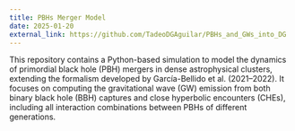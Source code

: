 ```yaml
---
title: PBHs Merger Model
date: 2025-01-20
external_link: https://github.com/TadeoDGAguilar/PBHs_and_GWs_into_DG
---
```


This repository contains a Python-based simulation to model the dynamics of primordial black hole (PBH) mergers in dense astrophysical clusters, extending the formalism developed by García-Bellido et al. (2021–2022). It focuses on computing the gravitational wave (GW) emission from both binary black hole (BBH) captures and close hyperbolic encounters (CHEs), including all interaction combinations between PBHs of different generations.

<!--more-->
